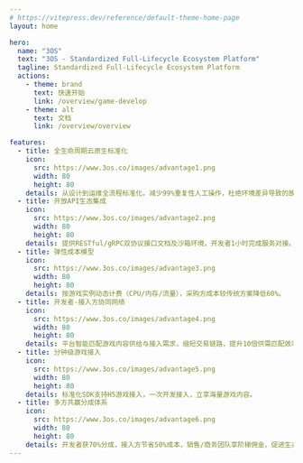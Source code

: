 ```yaml
---
# https://vitepress.dev/reference/default-theme-home-page
layout: home

hero:
  name: "3OS"
  text: "3OS - Standardized Full-Lifecycle Ecosystem Platform"
  tagline: Standardized Full-Lifecycle Ecosystem Platform
  actions:
    - theme: brand
      text: 快速开始
      link: /overview/game-develop
    - theme: alt
      text: 文档
      link: /overview/overview

features:
  - title: 全生命周期云原生标准化
    icon: 
      src: https://www.3os.co/images/advantage1.png
      width: 80
      height: 80
    details: 从设计到运维全流程标准化，减少99%重复性人工操作，杜绝环境差异导致的故障。
  - title: 开放API生态集成
    icon:
      src: https://www.3os.co/images/advantage2.png
      width: 80
      height: 80
    details: 提供RESTful/gRPC双协议接口文档及沙箱环境，开发者1小时完成服务对接。
  - title: 弹性成本模型
    icon:
      src: https://www.3os.co/images/advantage3.png
      width: 80
      height: 80 
    details: 按游戏实例动态计费（CPU/内存/流量），采购方成本较传统方案降低60%。
  - title: 开发者-接入方协同网络
    icon:
      src: https://www.3os.co/images/advantage4.png
      width: 80
      height: 80
    details: 平台智能匹配游戏内容供给与接入需求，缩短交易链路，提升10倍供需匹配效率。
  - title: 分钟级游戏接入
    icon:
      src: https://www.3os.co/images/advantage5.png
      width: 80
      height: 80
    details: 标准化SDK支持H5游戏接入，一次开发接入，立享海量游戏内容。
  - title: 多方共赢分成体系
    icon:
      src: https://www.3os.co/images/advantage6.png
      width: 80
      height: 80
    details: 开发者获70%分成，接入方节省50%成本，销售/商务团队享阶梯佣金，促进生态持续增长。
---
```


